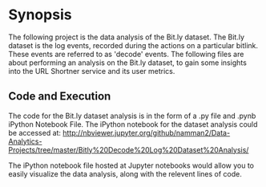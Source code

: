 # Synopsis

The following project is the data analysis of the Bit.ly dataset. The Bit.ly dataset is the log events, recorded during the actions on a particular bitlink. These events are referred to as 'decode' events. The following files are about performing an analysis on the Bit.ly dataset, to gain some insights into the URL Shortner service and its user metrics.

## Code and Execution

The code for the Bit.ly dataset analysis is in the form of a .py file and .pynb iPython Notebook File.
The iPython notebook for the dataset analysis could be accessed at:
http://nbviewer.jupyter.org/github/namman2/Data-Analytics-Projects/tree/master/Bitly%20Decode%20Log%20Dataset%20Analysis/

The iPython notebook file hosted at Jupyter notebooks would allow you to easily visualize the data analysis, along with the relevent lines of code.